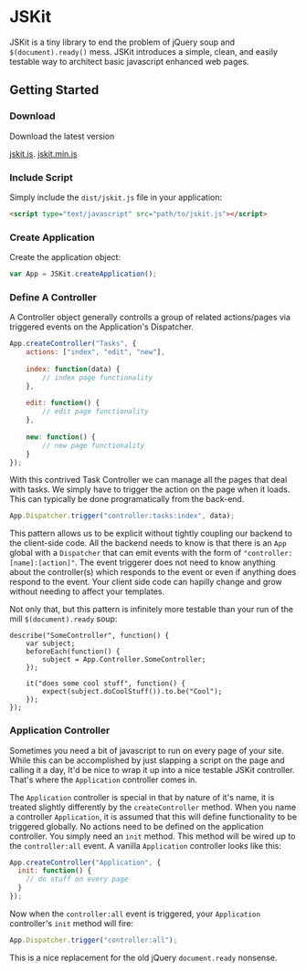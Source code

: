 JSKit
=====

JSKit is a tiny library to end the problem of jQuery soup and `$(document).ready()` mess. JSKit introduces a simple, clean, and easily testable way to architect basic javascript enhanced web pages.

Getting Started
---------------

### Download
Download the latest version

[jskit.js](https://raw.githubusercontent.com/daytonn/jskit/master/dist/jskit.js).
[jskit.min.js](https://raw.githubusercontent.com/daytonn/jskit/master/dist/jskit.min.js)

### Include Script
Simply include the `dist/jskit.js` file in your application:

```html
<script type="text/javascript" src="path/to/jskit.js"></script>
```

### Create Application
Create the application object:

```js
var App = JSKit.createApplication();
```

### Define A Controller
A Controller object generally controlls a group of related actions/pages via triggered events on the Application's Dispatcher.

```js
App.createController("Tasks", {
	actions: ["index", "edit", "new"],
	
	index: function(data) {
		// index page functionality
	},
	
	edit: function() {
		// edit page functionality
	},
	
	new: function() {
		// new page functionality
	}
});
```

With this contrived Task Controller we can manage all the pages that deal with tasks. We simply have to trigger the action on the page when it loads. This can typically be done programatically from the back-end.

```js
App.Dispatcher.trigger("controller:tasks:index", data);
```

This pattern allows us to be explicit without tightly coupling our backend to the client-side code. All the backend needs to know is that there is an `App` global with a `Dispatcher` that can emit events with the form of `"controller:[name]:[action]"`. The event triggerer does not need to know anything about the controller(s) which responds to the event or even if anything does respond to the event. Your client side code can hapilly change and grow without needing to affect your templates.

Not only that, but this pattern is infinitely more testable than your run of the mill `$(document).ready` soup:

```
describe("SomeController", function() {
	var subject;
	beforeEach(function() {
		subject = App.Controller.SomeController;
	});
	
	it("does some cool stuff", function() {
		expect(subject.doCoolStuff()).to.be("Cool");
	});
});
```

### Application Controller
Sometimes you need a bit of javascript to run on every page of your site. While this can be accomplished by just slapping a script on the page and calling it a day, It'd be nice to wrap it up into a nice testable JSKit controller. That's where the `Application` controller comes in.

The `Application` controller is special in that by nature of it's name, it is treated slightly differently by the `createController` method. When you name a controller `Application`, it is assumed that this will define functionality to be triggered globally. No actions need to be defined on the application controller. You simply need an `init` method. This method will be wired up to the `controller:all` event. A vanilla `Application` controller looks like this:

```js
App.createController("Application", {
  init: function() {
    // do stuff on every page
  }
});
```

Now when the `controller:all` event is triggered, your `Application` controller's `init` method will fire:

```js
App.Dispatcher.trigger("controller:all");
```

This is a nice replacement for the old jQuery `document.ready` nonsense.
